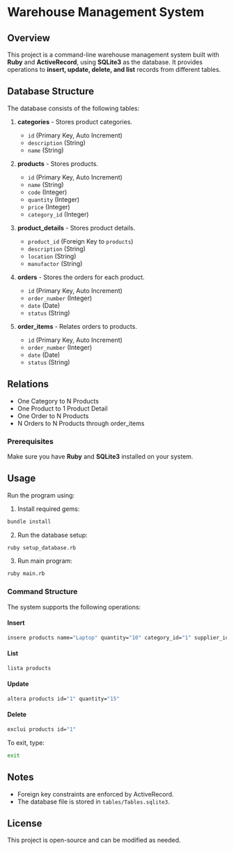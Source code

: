 # Warehouse Management System

## Overview

This project is a command-line warehouse management system built with **Ruby** and **ActiveRecord**, using **SQLite3** as the database. It provides operations to **insert, update, delete, and list** records from different tables.

## Database Structure

The database consists of the following tables:

1. **categories** - Stores product categories.

   - `id` (Primary Key, Auto Increment)
   - `description` (String)
   - `name` (String)

2. **products** - Stores products.

   - `id` (Primary Key, Auto Increment)
   - `name` (String)
   - `code` (Integer)
   - `quantity` (Integer)
   - `price` (Integer)
   - `category_id` (Integer)

3. **product_details** - Stores product details.

   - `product_id` (Foreign Key to `products`)
   - `description` (String)
   - `location` (String)
   - `manufactor` (String)

4. **orders** - Stores the orders for each product.

   - `id` (Primary Key, Auto Increment)
   - `order_number` (Integer)
   - `date` (Date)
   - `status` (String)

5. **order_items** - Relates orders to products.

   - `id` (Primary Key, Auto Increment)
   - `order_number` (Integer)
   - `date` (Date)
   - `status` (String)

## Relations

- One Category to N Products
- One Product to 1 Product Detail
- One Order to N Products
- N Orders to N Products through order_items

### Prerequisites

Make sure you have **Ruby** and **SQLite3** installed on your system.

## Usage

Run the program using:

1. Install required gems:

```sh
bundle install
```

2. Run the database setup:

```sh
ruby setup_database.rb
```

3. Run main program:

```sh
ruby main.rb
```

### Command Structure

The system supports the following operations:

#### Insert

```sh
insere products name="Laptop" quantity="10" category_id="1" supplier_id="2"
```

#### List

```sh
lista products
```

#### Update

```sh
altera products id="1" quantity="15"
```

#### Delete

```sh
exclui products id="1"
```

To exit, type:

```sh
exit
```

## Notes

- Foreign key constraints are enforced by ActiveRecord.
- The database file is stored in `tables/Tables.sqlite3`.

## License

This project is open-source and can be modified as needed.

